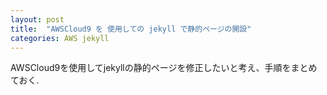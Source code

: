 ```yaml
---
layout: post
title:  "AWSCloud9 を 使用しての jekyll で静的ページの開設"
categories: AWS jekyll
---
```


AWSCloud9を使用してjekyllの静的ページを修正したいと考え、手順をまとめておく.
